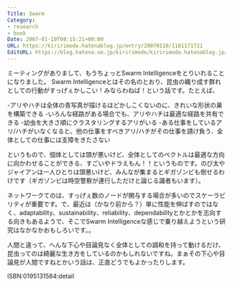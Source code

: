 ```yaml
---
Title: Swarm
Category:
- research
- book
Date: 2007-01-10T08:15:21+09:00
URL: https://kiririmode.hatenablog.jp/entry/20070110/1181171721
EditURL: https://blog.hatena.ne.jp/kiririmode/kiririmode.hatenablog.jp/atom/entry/8454420450078217708
---
```


ミーティングがありまして、もうちょっとSwarm Intelligenceをとりいれることになりました。
Swarm Intelligenceとはその名のとおり、昆虫の織り成す群れとしての行動がすっげぇかしこい！みならわねば！という話です。たとえば、

-アリやハチは全体の青写真が描けるほどかしこくないのに、きれいな形状の巣を構築できる
-いろんな経路がある場合でも、アリやハチは最適な経路を共有できる
-幼虫を大きさ順にクラスタリングするアリがいる
-ある仕事をしているアリ/ハチがいなくなると、他の仕事をすべきアリ/ハチがその仕事を請け負う．全体としての仕事には支障をきたさない

というもので、個体としては頭が悪いけど、全体としてのベクトルは最適な方向に向かわせることができる、すごいやドラえもん！！というものです。のび太やジャイアンは一人ひとりは頭悪いけど、みんなが集まるとギガゾンビも倒せるわけです（ギガゾンビは時空警察が連行しただけと論じる識者もいます）。


ネットワークてのは、すっげぇ数のノードが関与する場合が多いのでスケーラビリティが重要です。で、最近は（かなり前から？）単に性能を伸ばすのではなく、adaptability、sustainability、reliability、dependabilityとかとかを志向する向きもあるようで、そこでSwarm Intelligenceな感じで乗り越えようという研究はなかなかおもしろいです。。


人間と違って、へんな下心や目論見なく全体としての調和を持って動けるだけ、昆虫ってのは綺麗な生き方をしているのかもしれないですね。まぁその下心や目論見が人間ですねとかいう話は、正直どうでもよかったりします。

ISBN:0195131584:detail

